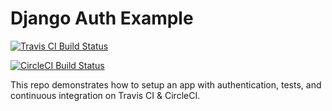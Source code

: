 # Django Auth Example

[![Travis CI Build Status](https://travis-ci.org/kaeawc/django-auth-example.svg?branch=master)](https://travis-ci.org/kaeawc/django-auth-example)

[![CircleCI Build Status](https://circleci.com/gh/kaeawc/django-auth-example)](https://circleci.com/gh/:kaeawc/:django-auth-example.svg?style=shield&circle-token=:c0213136d36ec148af0472a3b5c922a717f1d809)

This repo demonstrates how to setup an app with authentication, tests, and continuous integration on Travis CI & CircleCI.


